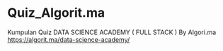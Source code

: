 # Quiz_Algorit.ma
Kumpulan Quiz DATA SCIENCE ACADEMY ( FULL STACK )
By Algori.ma
https://algorit.ma/data-science-academy/
